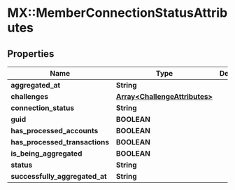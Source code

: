 # MX::MemberConnectionStatusAttributes

## Properties
Name | Type | Description | Notes
------------ | ------------- | ------------- | -------------
**aggregated_at** | **String** |  | [optional] 
**challenges** | [**Array&lt;ChallengeAttributes&gt;**](ChallengeAttributes.md) |  | [optional] 
**connection_status** | **String** |  | [optional] 
**guid** | **BOOLEAN** |  | [optional] 
**has_processed_accounts** | **BOOLEAN** |  | [optional] 
**has_processed_transactions** | **BOOLEAN** |  | [optional] 
**is_being_aggregated** | **BOOLEAN** |  | [optional] 
**status** | **String** |  | [optional] 
**successfully_aggregated_at** | **String** |  | [optional] 


